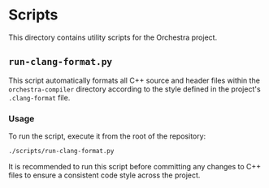 # Scripts

This directory contains utility scripts for the Orchestra project.

## `run-clang-format.py`

This script automatically formats all C++ source and header files within the `orchestra-compiler` directory according to the style defined in the project's `.clang-format` file.

### Usage

To run the script, execute it from the root of the repository:

```bash
./scripts/run-clang-format.py
```

It is recommended to run this script before committing any changes to C++ files to ensure a consistent code style across the project.
